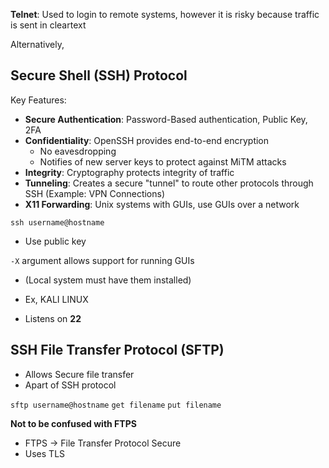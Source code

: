
**Telnet**: Used to login to remote systems, however it is risky because traffic is sent in cleartext

Alternatively, 

**Secure Shell (SSH) Protocol**
-------------------
Key Features:
- **Secure Authentication**: Password-Based authentication, Public Key, 2FA
- **Confidentiality**: OpenSSH provides end-to-end encryption
	- No eavesdropping
	- Notifies of new server keys to protect against MiTM attacks
- **Integrity**: Cryptography protects integrity of traffic
- **Tunneling**: Creates a secure "tunnel" to route other protocols through SSH (Example: VPN Connections)
- **X11 Forwarding**: Unix systems with GUIs, use GUIs over a network

`ssh username@hostname`
- Use public key

`-X` argument allows support for running GUIs
- (Local system must have them installed)
- Ex, KALI LINUX

- Listens on **22**


**SSH File Transfer Protocol** (SFTP)
-----------
- Allows Secure file transfer
- Apart of SSH protocol

`sftp username@hostname`
`get filename`
`put filename`

**Not to be confused with FTPS**
- FTPS -> File Transfer Protocol Secure
- Uses TLS